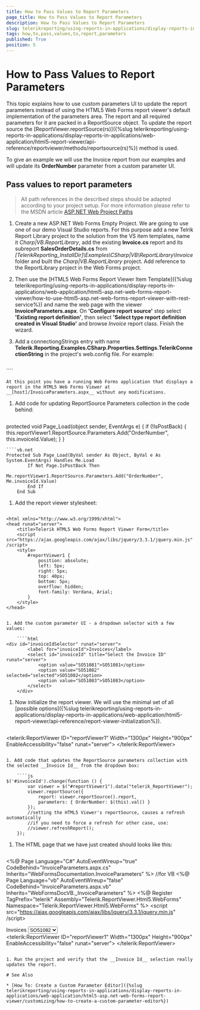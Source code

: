 ```yaml
---
title: How to Pass Values to Report Parameters
page_title: How to Pass Values to Report Parameters 
description: How to Pass Values to Report Parameters
slug: telerikreporting/using-reports-in-applications/display-reports-in-applications/web-application/html5-asp.net-web-forms-report-viewer/customizing/how-to-pass-values-to-report-parameters
tags: how,to,pass,values,to,report,parameters
published: True
position: 5
---
```


# How to Pass Values to Report Parameters

This topic explains how to use custom parameters UI to update the report parameters instead of using the HTML5 Web Forms report viewer's default implementation of the parameters area. The report and all required parameters for it are packed in a ReportSource object. To update the report source the [ReportViewer.reportSource(rs)]({%slug telerikreporting/using-reports-in-applications/display-reports-in-applications/web-application/html5-report-viewer/api-reference/reportviewer/methods/reportsource(rs)%}) method is used. 

To give an example we will use the Invoice report from our examples and will update its __OrderNumber__ parameter from a custom parameter UI. 

## Pass values to report parameters

> All path references in the described steps should be adapted according to your project setup. For more information please refer to the MSDN article [ASP.NET Web Project Paths](http://msdn.microsoft.com/en-us/library/ms178116.aspx) 


1. Create a new ASP.NET Web Forms Empty Project. We are going to use one of our demo Visual Studio reports. For this purpose add a new Telrik Report Library project to the solution from the VS item templates, name it *Charp|VB.ReportLibrary*, add the existing __Invoice.cs__ report and its subreport __SalesOrderDetails.cs__ from *[TelerikReporting_InstallDir]\Examples\CSharp|VB\ReportLibrary\Invoice* folder and built the *Charp|VB.ReportLibrary* project. Add reference to the ReportLibrary project in the Web Forms project. 

1. Then use the [HTML5 Web Forms Report Viewer Item Template]({%slug telerikreporting/using-reports-in-applications/display-reports-in-applications/web-application/html5-asp.net-web-forms-report-viewer/how-to-use-html5-asp.net-web-forms-report-viewer-with-rest-service%}) and name the web page with the viewer __InvoiceParameters.aspx__. On __'Configure report source'__ step select __'Existing report definition'__, then select __'Select type report definition created in Visual Studio'__ and browse *Invoice* report class. Finish the wizard. 

1. Add a connectiongStrings entry with name __Telerik.Reporting.Examples.CSharp.Properties.Settings.TelerikConnectionString__ in the project's web.config file. For example: 
    
    ````xml
<connectionStrings>
		<add name="Telerik.Reporting.Examples.CSharp.Properties.Settings.TelerikConnectionString"
					connectionString="Data Source=(local);Initial Catalog=AdventureWorks;Integrated Security=SSPI"
					providerName="System.Data.SqlClient" />
	</connectionStrings>
````

    At this point you have a running Web Forms application that displays a report in the HTML5 Web Forms Viewer at __[host]/InvoiceParameters.aspx__ without any modifications. 

1. Add code for updating ReportSource Parameters collection in the code behind: 
    
    ````C#
protected void Page_Load(object sender, EventArgs e)
	{
		if (!IsPostBack)
		{
			this.reportViewer1.ReportSource.Parameters.Add("OrderNumber", this.invoiceId.Value);
		}
	}
````
````vb.net
Protected Sub Page_Load(ByVal sender As Object, ByVal e As System.EventArgs) Handles Me.Load
		If Not Page.IsPostBack Then
			Me.reportViewer1.ReportSource.Parameters.Add("OrderNumber", Me.invoiceId.Value)
		End If
	End Sub
````

1. Add the report viewer stylesheet: 
    
    ````html
<!DOCTYPE html>
	<html xmlns="http://www.w3.org/1999/xhtml">
	<head runat="server">
		<title>Telerik HTML5 Web Forms Report Viewer Form</title>
		<script src="https://ajax.googleapis.com/ajax/libs/jquery/3.3.1/jquery.min.js" /script>
		<style>
			#reportViewer1 {
				position: absolute;
				left: 5px;
				right: 5px;
				top: 40px;
				bottom: 5px;
				overflow: hidden;
				font-family: Verdana, Arial;
			}
		</style>
	</head>
````

1. Add the custom parameter UI - a dropdown selector with a few values: 
    
    ````html
<div id="invoiceIdSelector" runat="server">
        <label for="invoiceId">Invoices</label>
        <select id="invoiceId" title="Select the Invoice ID" runat="server">
            <option value="SO51081">SO51081</option>
            <option value="SO51082" selected="selected">SO51082</option>
            <option value="SO51083">SO51083</option>
        </select>
    </div>
````

1. Now initialize the report viewer. We will use the minimal set of all [possible options]({%slug telerikreporting/using-reports-in-applications/display-reports-in-applications/web-application/html5-report-viewer/api-reference/report-viewer-initialization%}). 
    
    ````js
<telerik:ReportViewer
		ID="reportViewer1"
		Width="1300px"
		Height="900px"
		EnableAccessibility="false"
		runat="server">
		<ReportSource IdentifierType="TypeReportSource" Identifier="Telerik.Reporting.Examples.CSharp.Invoice, Charp.ReportLibrary, Version=1.0.0.0, Culture=neutral, PublicKeyToken=null">
		</ReportSource>
	</telerik:ReportViewer>
````

1. Add code that updates the ReportSource parameters collection with the selected __Invoice Id__ from the dropdown box: 
    
    ````js
$('#invoiceId').change(function () {
		var viewer = $("#reportViewer1").data("telerik_ReportViewer");
		viewer.reportSource({
			report: viewer.reportSource().report,
			parameters: { OrderNumber: $(this).val() }
		});
		//setting the HTML5 Viewer's reportSource, causes a refresh automatically
		//if you need to force a refresh for other case, use:
		//viewer.refreshReport();
	});
````

1. The HTML page that we have just created should looks like this: 
    
    ````html
<%@ Page Language="C#" AutoEventWireup="true" CodeBehind="InvoiceParameters.aspx.cs" Inherits="WebFormsDocumentation.InvoiceParameters" %>
	//for VB <%@ Page Language="vb" AutoEventWireup="false" CodeBehind="InvoiceParameters.aspx.vb" Inherits="WebFormsDocVB._InvoiceParameters" %>
	<%@ Register TagPrefix="telerik" Assembly="Telerik.ReportViewer.Html5.WebForms" Namespace="Telerik.ReportViewer.Html5.WebForms" %>
	<!DOCTYPE html>
	<html xmlns="http://www.w3.org/1999/xhtml">
	<head runat="server">
		<title>Telerik HTML5 Web Forms Report Viewer Form</title>
		<script src="https://ajax.googleapis.com/ajax/libs/jquery/3.3.1/jquery.min.js" /script>
		<style>
			#reportViewer1 {
				position: absolute;
				left: 5px;
				right: 5px;
				top: 40px;
				bottom: 5px;
				overflow: hidden;
				font-family: Verdana, Arial;
			}
		</style>
	</head>
	<body>
		<form runat="server">
			<div id="invoiceIdSelector" runat="server">
				<label for="invoiceId">Invoices</label>
				<select id="invoiceId" title="Select the Invoice ID" runat="server">
					<option value="SO51081">SO51081</option>
					<option value="SO51082" selected="selected">SO51082</option>
					<option value="SO51083">SO51083</option>
				</select>
			</div>
			<telerik:ReportViewer
				ID="reportViewer1"
				Width="1300px"
				Height="900px"
				EnableAccessibility="false"
				runat="server">
				<ReportSource IdentifierType="TypeReportSource" Identifier="Telerik.Reporting.Examples.CSharp.Invoice, Charp.ReportLibrary, Version=1.0.0.0, Culture=neutral, PublicKeyToken=null">
				</ReportSource>
			</telerik:ReportViewer>
		</form>
		<script type="text/javascript">
				$('#invoiceId').change(function () {
					var viewer = $("#reportViewer1").data("telerik_ReportViewer");
					viewer.reportSource({
						report: viewer.reportSource().report,
						parameters: { OrderNumber: $(this).val() }
					});
					//setting the HTML5 Viewer's reportSource, causes a refresh automatically
					//if you need to force a refresh for other case, use:
					//viewer.refreshReport();
				});
		</script>
	</body>
	</html>
````

1. Run the project and verify that the __Invoice Id__ selection really updates the report. 

# See Also

* [How To: Create a Custom Parameter Editor]({%slug telerikreporting/using-reports-in-applications/display-reports-in-applications/web-application/html5-asp.net-web-forms-report-viewer/customizing/how-to-create-a-custom-parameter-editor%})
